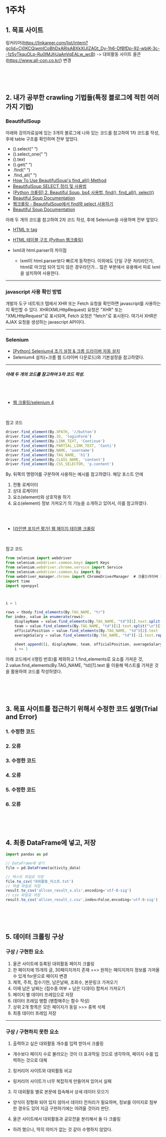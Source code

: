 # 1주차

## 1. 목표 사이트
링커리어(https://linkareer.com/list/intern?gclid=Cj0KCQjwmICoBhDxARIsABXkXlJlZAGt_Dy-1h6-DfBfDp-92-wbiK-3c--1z5vTkquOLp-Ru0IMJhUaAnVqEALw_wcB)
-> 대외활동 사이트 올콘 (https://www.all-con.co.kr/)
변경

<br>
<br>
<br>

## 2. 내가 공부한 crawling 기법들(특정 블로그에 적힌 여러가지 기법)
### BeautifulSoup
아래와 강의자료실에 있는 3개의 블로그에 나와 있는 코드를 참고하여 1차 코드를 작성, 후에 table 구조를 확인하며 전부 엎었다.
- ().select(“ “)
- ().select_one(“ “)
- ().text
- ().get(“ “)
- .find(“ “)
- .find_all(“ “)
- [How To Use BeautifulSoup's find_all() Method](https://scrapeops.io/python-web-scraping-playbook/python-beautifulsoup-findall/)
- [BeautifulSoup SELECT 정리 및 사용법](https://pythonblog.co.kr/coding/11/)
- [[Python 크롤링] 2. Beautiful Soup, bs4 사용법, find(), find_all(), select()](https://parkjh7764.tistory.com/139)
- [Beautiful Soup Documentation](https://www.crummy.com/software/BeautifulSoup/bs4/doc/)
- [웹크롤링 - BeautifulSoup에서 find와 select 사용하기](https://velog.io/@jisu0807/%EC%9B%B9%ED%81%AC%EB%A1%A4%EB%A7%81-BeautifulSoup%EC%97%90%EC%84%9C-find%EC%99%80-select-%EC%82%AC%EC%9A%A9%ED%95%98%EA%B8%B0#:~:text=select()%EC%99%80%20select_one()%EC%9D%98%20%EC%B0%A8%EC%9D%B4,-select()%EC%99%80&text=%ED%95%9C%20%EA%B0%80%EC%A7%80%20%EB%8D%94%20%EB%8D%A7%EB%B6%99%EC%9D%B4%EC%9E%90%EB%A9%B4,%EB%B2%88%EC%A7%B8%20%EA%B2%B0%EA%B3%BC%EB%A7%8C%20%EB%B0%98%ED%99%98%ED%95%A9%EB%8B%88%EB%8B%A4)
- [Beautiful Soup Documentation](https://www.crummy.com/software/BeautifulSoup/bs4/doc/)

아래 두 개의 코드를 참고하여 2차 코드 작성, 후에 Selenium을 사용하며 전부 엎었다.
- [HTML tr tag](https://www.w3schools.com/tags/tag_tr.asp)
- [HTML 테이블 구조 (Python 웹크롤링)](https://greendreamtrre.tistory.com/194)

- lxml과 html.parser의 차이점
  - lxml이 html.parser보다 빠르게 동작한다. 이외에도 단일 구문 처리라던가, html로 마크업 되어 있지 않은 경우라던가... 많은 부분에서 유용해서 따로 lxml을 설치하여 사용한다.

***

### javascript 사용 확인 방법
개발자 도구 네트워크 탭에서 XHR 또는 Fetch 요청을 확인하면 javascript를 사용하는지 확인할 수 있다.
XHR(XMLHttpRequest) 요청은 "XHR" 또는 "XMLHttpRequest"로 표시되며, Fetch 요청은 "fetch"로 표시된다.
여기서 XHR은 AJAX 요청을 생성하는 javascript API이다.

***

### Selenium
- [[Python] Selenium4 초기 설정 & 크롬 드라이버 자동 설치](https://velog.io/@hyosss/PYTHON-Selenium4-%EB%93%9C%EB%9D%BC%EC%9D%B4%EB%B2%84-%EC%84%A4%EC%A0%95)
- Selenium4 설치(+크롬 웹 드라이버 다운로드)와 기본설정을 참고하였다.

***

##### 아래 두 개의 코드를 참고하여 3차 코드 작성.
<br>
<br>

- [웹 크롤링/selenium 4](https://wikidocs.net/177133)

<br>

참고 코드
``` javascript
driver.find_element(By.XPATH, '//button')
driver.find_element(By.ID, 'loginForm')
driver.find_element(By.LINK_TEXT, 'Continue')
driver.find_element(By.PARTIAL_LINK_TEXT, 'Conti')
driver.find_element(By.NAME, 'username')
driver.find_element(By.TAG_NAME, 'h1')
driver.find_element(By.CLASS_NAME, 'content')
driver.find_element(By.CSS_SELECTOR, 'p.content')
```
By. 뒤쪽의 명령어를 구분하여 사용하는 예시를 참고하였다.
해당 포스트 안에 
1. 전통 로케이터
2. 상대 로케이터
3. 요소(element)와 상호작용 하기
4. 요소(element) 정보 가져오기
의 기능을 소개하고 있어서, 이를 참고하였다.
<br>
<br>

- [[라인맨 포지션 평가] 웹 페이지 테이블 크롤링](https://velog.io/@eunsuh/%EB%9D%BC%EC%9D%B8%EB%A7%A8-%ED%8F%AC%EC%A7%80%EC%85%98-%ED%8F%89%EA%B0%80-%EC%9B%B9-%ED%8E%98%EC%9D%B4%EC%A7%80-%ED%85%8C%EC%9D%B4%EB%B8%94-%ED%81%AC%EB%A1%A4%EB%A7%81)

<br>

참고 코드
``` javascript
from selenium import webdriver
from selenium.webdriver.common.keys import Keys
from selenium.webdriver.chrome.service import Service
from selenium.webdriver.common.by import By
from webdriver_manager.chrome import ChromeDriverManager  # 크롬드라이버 자동업데이트
import time
import openpyxl



i = 1

rows = tbody.find_elements(By.TAG_NAME, "tr")
for index, value in enumerate(rows):
    displayName = value.find_elements(By.TAG_NAME, "td")[1].text.split("\n")[0]
    team = value.find_elements(By.TAG_NAME, "td")[1].text.split("\n")[1]
    officialPosition = value.find_elements(By.TAG_NAME, "td")[2].text
    averageSalary = value.find_elements(By.TAG_NAME, "td")[-1].text.replace("$","").replace(",","")
    
    sheet.append([i, displayName, team, officialPosition, averageSalary])
    i += 1
```
아래 코드에서 i(랭킹 번호)를 제외하고 
1.find_elements로 요소를 가져온 것, 
2.value.find_elements(By.TAG_NAME, "td)[1].text 를 이용해 텍스트를 가져온 것
을 활용하여 코드를 작성하였다.

<br>
<br>
<br>

## 3. 목표 사이트를 접근하기 위해서 수정한 코드 설명(Trial and Error)
### 1. 수정한 코드
### 2. 오류
### 3. 수정한 코드
### 4. 오류
### 5. 수정한 코드
### 6. 오류


<br>
<br>
<br>

## 4. 최종 DataFrame에 넣고, 저장
``` javascript
import pandas as pd

// DataFrame에 넣기
file = pd.DataFrame(activity_data)

// 텍스트 파일로 저장
file.to_csv('대외활동_리스트.txt')
// 엑셀 파일로 저장
result.to_csv('allcon_result_x.xls',encoding='utf-8-sig') 
// csv 파일로 저장
result.to_csv('allcon_result_c.csv',index=False,encoding='utf-8-sig') 
```

<br>
<br>
<br>

## 5. 데이터 크롤링 구상
### 구상 / 구현한 요소
1. 올콘 사이트에 등록된 대외활동 페이지 크롤링
2. 한 페이지에 15개의 글, 30페이지까지 존재 ==> 원하는 페이지까지 정보를 가져올 수 있게 for문으로 페이지 변경
3. 제목, 주최, 접수기한, 남은날짜, 조회수, 본문링크 가져오기
4. 이때 남은 날짜는 (접수중 여부 + 남은 디데이) 합쳐서 가져오기
5. 페이지 별 데이터 프레임으로 저장
6. 데이터 프레임 병합 (병합해주는 함수 작성)
7. 상위 2개 항목은 모든 페이지가 동일 >>> 중복 삭제
8. 최종 데이터 프레임 저장

***

### 구상 / 구현하지 못한 요소
1. 출력하고 싶은 대외활동 개수를 입력 받아서 크롤링
  - 개수보다 페이지 수로 불러오는 것이 더 효과적일 것으로 생각하여, 페이지 수를 입력하는 것으로 대체
2. 링커리어 사이트와 대외활동 비교
  - 링커리어 사이트가 너무 복잡하게 만들어져 있어서 실패
3. 각 대외활동 별로 본문에 접속해서 상세 데이터 모으기
  - 양식이 정형화 되어 있지 않아서 데이터 전처리가 필요하며, 정보를 이미지로 첨부한 경우도 있어 지금 구현하기에는 어려울 것이라 판단.
4. 올콘 사이트에서 대외활동과 공모전을 분리해서 둘 다 크롤링
  - 하려 했으나, 딱히 의미가 없는 것 같아 수행하지 않았다.
